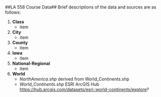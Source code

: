 ##LA 558 Course Data##
Brief descriptions of the data and sources are as follows:  

1. **Class**
   - item 
3. **City**
   - item 
4. **County**
   - item 
5. **Iowa**
   - item 
6. **National-Regional**
   - item 
7. **World**  
   - *NorthAmerica.shp* derived from World_Continents.shp  
   - *World_Continents.shp* ESRI ArcGIS Hub https://hub.arcgis.com/datasets/esri::world-continents/explore?  
